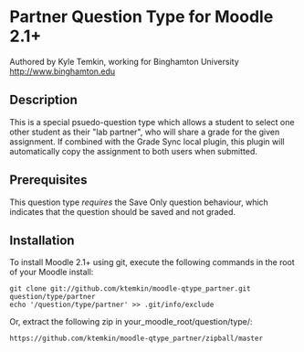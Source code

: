 Partner Question Type for Moodle 2.1+
==================================================

Authored by Kyle Temkin, working for Binghamton University <http://www.binghamton.edu>

Description
---------------

This is a special psuedo-question type which allows a student to select one other student as their "lab partner", who will share a grade for the given assignment. If combined with the Grade Sync local plugin, this plugin will automatically copy the assignment to both users when submitted.


Prerequisites
---------------

This question type _requires_ the Save Only question behaviour, which indicates that the question should be saved and not graded.


Installation
-----------------

To install Moodle 2.1+ using git, execute the following commands in the root of your Moodle install:

    git clone git://github.com/ktemkin/moodle-qtype_partner.git question/type/partner
    echo '/question/type/partner' >> .git/info/exclude
    
Or, extract the following zip in your_moodle_root/question/type/:

    https://github.com/ktemkin/moodle-qtype_partner/zipball/master
